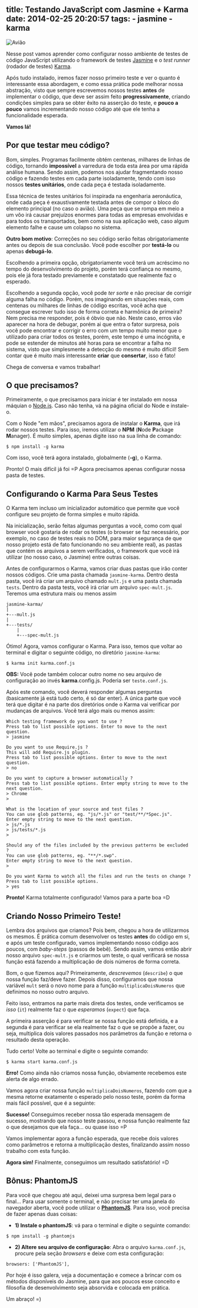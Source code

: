 title: Testando JavaScript com Jasmine + Karma
date: 2014-02-25 20:20:57
tags: 
	- jasmine 
	- karma
---

![Avião](http://i.imgur.com/AkNE4ns.jpg)

Nesse post vamos aprender como configurar nosso ambiente de testes de código JavaScript utilizando o framework de testes [Jasmine](http://cerebrobr.github.io/jasmine-br-docs/) e o *test runner* (rodador de testes) [Karma](http://karma-runner.github.io/0.10/index.html). 

Após tudo instalado, iremos fazer nosso primeiro teste e ver o quanto é interessante essa abordagem, e como essa prática pode melhorar nossa abstração, visto que sempre escrevemos nossos testes **antes** de implementar o código, que deve ser assim feito **progressivamente**, criando condições simples para se obter êxito na asserção do teste, e **pouco a pouco** vamos incrementando nosso código até que ele tenha a funcionalidade esperada.

**Vamos lá!**

## Por que testar meu código?

Bom, simples. Programas facilmente obtém centenas, milhares de linhas de código, tornando **impossível** a varredura de toda esta área por uma rápida análise humana. Sendo assim, podemos nos ajudar fragmentando nosso código e fazendo testes em cada parte isoladamente, tendo com isso nossos **testes unitários**, onde cada peça é testada isoladamente.

Essa técnica de testes unitários foi inspirada na engenharia aeronáutica, onde cada peça é exaustivamente testada antes de compor o bloco do elemento principal (no caso o avião). Uma peça que se rompa em meio a um vôo irá causar prejuízos enormes para todas as empresas envolvidas e para todos os transportados, bem como na sua aplicação web, caso algum elemento falhe e cause um colapso no sistema.

**Outro bom motivo**: Correções no seu código serão feitas obrigatoriamente antes ou depois de sua conclusão. Você pode escolher por **testá-lo** ou apenas **debugá-lo**.

Escolhendo a primeira opção, obrigatoriamente você terá um acréscimo no tempo do desenvolvimento do projeto, porém terá confiança no mesmo, pois ele já fora testado previamente e constatado que realmente faz o esperado.

Escolhendo a segunda opção, você pode *ter sorte* e não precisar de corrigir alguma falha no código. Porém, nos imaginando em situações reais, com centenas ou milhares de linhas de código escritas, você acha que consegue escrever tudo isso de forma correta e harmônica de primeira? Nem precisa me responder, pois é óbvio que não. Neste caso, erros vão aparecer na hora de debugar, porém ai que entra o fator surpresa, pois você pode encontrar e corrigir o erro com um tempo muito menor que o utilizado para criar todos os testes, porém, este tempo é uma incógnita, e pode se estender de minutos até horas para se encontrar a falha no sistema, visto que simplesmente a detecção do mesmo é muito difícil! Sem contar que é muito mais interessante **criar** que **consertar**, isso é fato!

Chega de conversa e vamos trabalhar!

## O que precisamos?

Primeiramente, o que precisamos para iniciar é ter instalado em nossa máquian o [Node.js](http://nodejs.org/). Caso não tenha, vá na página oficial do Node e instale-o.

Com o Node "em mãos", precisamos agora de instalar o **Karma**, que irá rodar nossos testes. Para isso, iremos utilizar o **NPM** (**N**ode **P**ackage **M**anager). É muito simples, apenas digite isso na sua linha de comando:

<pre><code>$ npm install -g karma</code></pre>

Com isso, você terá agora instalado, globalmente (**-g**), o Karma.

Pronto! O mais difícil já foi =P Agora precisamos apenas configurar nossa pasta de testes.

## Configurando o Karma Para Seus Testes

O Karma tem incluso um inicializador automático que permite que você configure seu projeto de forma simples e muito rápida.

Na inicialização, serão feitas algumas perguntas a você, como com qual browser você gostaria de rodar os testes (o browser se faz necessário, por exemplo, no caso de testes reais no DOM, para maior segurança de que nosso projeto está de fato funcionando no seu ambiente real), as pastas que contém os arquivos a serem verificados, o framework que você irá utilizar (no nosso caso, o Jasmine) entre outras coisas.

Antes de configurarmos o Karma, vamos criar duas pastas que irão conter nossos códigos. Crie uma pasta chamada <code>jasmine-karma</code>. Dentro desta pasta, você irá criar um arquivo chamado <code>mult.js</code> e uma pasta chamada <code>tests</code>. Dentro da pasta tests, você irá criar um arquivo <code>spec-mult.js</code>. Teremos uma estrutura mais ou menos assim

<pre><code>jasmine-karma/
|
+---mult.js
|
+---tests/
	|
	+---spec-mult.js
</pre></code>

Ótimo! Agora, vamos configurar o Karma. Para isso, temos que voltar ao terminal e digitar o seguinte código, no diretório `jasmine-karma`:

<pre><code>$ karma init karma.conf.js</code></pre>

**OBS:** Você pode também colocar outro nome no seu arquivo de configuração ao invés **karma**.config.js. Poderia ser <code>teste.conf.js</code>.

Após este comando, você deverá responder algumas perguntas (basicamente já está tudo certo, é só dar enter). A única parte que você terá que digitar é na parte dos diretórios onde o Karma vai verificar por mudanças de arquivos. Você terá algo mais ou menos assim:

<pre><code>Which testing framework do you want to use ?
Press tab to list possible options. Enter to move to the next question.
> jasmine
 
Do you want to use Require.js ?
This will add Require.js plugin.
Press tab to list possible options. Enter to move to the next question.
> no
 
Do you want to capture a browser automatically ?
Press tab to list possible options. Enter empty string to move to the next question.
> Chrome
>
 
What is the location of your source and test files ?
You can use glob patterns, eg. "js/*.js" or "test/**/*Spec.js".
Enter empty string to move to the next question.
> js/*.js
> js/tests/*.js
>
 
Should any of the files included by the previous patterns be excluded ?
You can use glob patterns, eg. "**/*.swp".
Enter empty string to move to the next question.
>
 
Do you want Karma to watch all the files and run the tests on change ?
Press tab to list possible options.
> yes
</code></pre>

**Pronto!** Karma totalmente configurado! Vamos para a parte boa =D

## Criando Nosso Primeiro Teste!

Lembra dos arquivos que criamos? Pois bem, chegou a hora de utilizarmos os mesmos. É prática comum desenvolver os testes **antes** do código em si, e após um teste configurado, vamos implementando nosso código aos poucos, com *baby-steps* (passos de bebê). Sendo assim, vamos então abrir nosso arquivo <code>spec-mult.js</code> e criarmos um teste, o qual verificará se nossa função está fazendo a multiplicação de dois números de forma correta.

<div data-gist-id="9220116" data-gist-hide-footer="true" data-gist-hide-line-numbers="true"></div>

Bom, o que fizemos aqui? Primeiramente, *descrevemos* (`describe`) o que nossa função faz/deve fazer. Depois disso, configuramos que nossa variável <code>mult</code> será o novo nome para a função <code>multiplicaDoisNumeros</code> que definimos no nosso outro arquivo.

Feito isso, entramos na parte mais direta dos testes, onde verificamos se *isso* (`it`) realmente faz o que *esperamos* (`expect`) que faça.

A primeira asserção é para verificar se nossa função está definida, e a segunda é para verificar se ela realmente faz o que se propõe a fazer, ou seja, multiplica dois valores passados nos parâmetros da função e retorna o resultado desta operação.

Tudo certo! Volte ao terminal e digite o seguinte comando:

<pre><code>$ karma start karma.conf.js</code></pre>

**Erro!** Como ainda não criamos nossa função, obviamente recebemos este alerta de algo errado.

Vamos agora criar nossa função `multiplicaDoisNumeros`, fazendo com que a mesma retorne exatamente o esperado pelo nosso teste, porém da forma mais fácil possível, que é a seguinte:

<div data-gist-id="9220124" data-gist-hide-footer="true" data-gist-hide-line-numbers="true"></div>

**Sucesso!** Conseguimos receber nossa tão esperada mensagem de sucesso, mostrando que nosso teste passou, e nossa função realmente faz o que desejamos que ela faça... ou quase isso =P

Vamos implementar agora a função esperada, que recebe dois valores como parâmetros e retorna a multiplicação destes, finalizando assim nosso trabalho com esta função.

<script src="https://gist.github.com/ericdouglas/9220129.js"></script>
<div data-gist-id="9220129" data-gist-hide-footer="true" data-gist-hide-line-numbers="true"></div>

**Agora sim!** Finalmente, conseguimos um resultado satisfatório! =D

## Bônus: PhantomJS

Para você que chegou até aqui, deixei uma surpresa bem legal para o final... Para usar somente o terminal, e não precisar ter uma janela do navegador aberta, você pode utilizar o **[PhantomJS](http://phantomjs.org/)**. Para isso, você precisa de fazer apenas duas coisas:

* **1) Instale o phantomJS**: vá para o terminal e digite o seguinte comando:

<pre><code>$ npm install -g phantomjs</code></pre>

* **2) Altere seu arquivo de configuração**: Abra o arquivo `karma.conf.js`, procure pela seção *browsers* e deixe com esta configuração:

<pre><code>browsers: ['PhantomJS'],</code></pre>

Por hoje é isso galera, veja a documentação e comece a brincar com os métodos disponíveis do Jasmine, para que aos poucos esse conceito e filosofia de desenvolvimento seja absorvida e colocada em prática.

Um abraço! =)